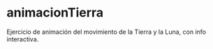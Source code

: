 # animacionTierra
Ejercicio de animación del movimiento de la Tierra y la Luna, con info interactiva.
